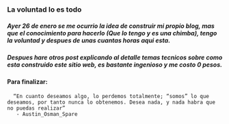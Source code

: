### La voluntad lo es todo
##### Ayer 26 de enero se me ocurrio la idea de construir mi propio blog, mas que el conocimiento para hacerlo (Que lo tengo y es una chimba), tengo la *voluntad* y despues de unas cuantas horas aqui esta.
##### Despues hare otros post explicando al detalle temas tecnicos sobre como esta construido este sitio web, es bastante ingenioso y me costo 0 pesos.
#### Para finalizar:
      “En cuanto deseamos algo, lo perdemos totalmente; “somos” lo que deseamos, por tanto nunca lo obtenemos. Desea nada, y nada habra que no puedas realizar”
       - Austin_Osman_Spare  
